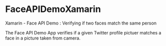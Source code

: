 # FaceAPIDemoXamarin
Xamarin - Face API Demo : Verifying if two faces match the same person

The Face API Demo App verifies if a given Twitter profile pictuer matches a face in a picture taken from camera.
